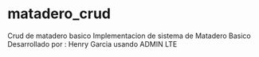 # matadero_crud
Crud de matadero basico
Implementacion de sistema de Matadero Basico
Desarrollado por : Henry Garcia
usando ADMIN LTE
